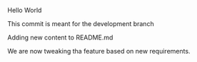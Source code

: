 Hello World

This commit is meant for the development branch

Adding new content to README.md

We are now tweaking tha feature based on new requirements.
